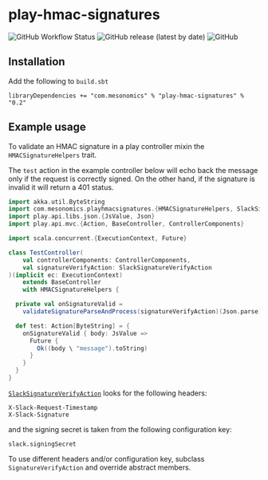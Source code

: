 # play-hmac-signatures

![GitHub Workflow Status](https://img.shields.io/github/workflow/status/phelps-sg/play-hmac-signatures/CI)
![GitHub release (latest by date)](https://img.shields.io/github/v/release/phelps-sg/play-hmac-signatures)
![GitHub](https://img.shields.io/github/license/phelps-sg/play-hmac-signatures?color=blue)

## Installation

Add the following to `build.sbt`

~~~
libraryDependencies += "com.mesonomics" % "play-hmac-signatures" % "0.2"
~~~

## Example usage

To validate an HMAC signature in a play controller mixin the `HMACSignatureHelpers` trait.

The `test` action in the example controller below will echo back the message only if the request is correctly signed.  On the other hand, if the signature is invalid it will return a 401 status.

~~~scala
import akka.util.ByteString
import com.mesonomics.playhmacsignatures.{HMACSignatureHelpers, SlackSignatureVerifyAction}
import play.api.libs.json.{JsValue, Json}
import play.api.mvc.{Action, BaseController, ControllerComponents}

import scala.concurrent.{ExecutionContext, Future}

class TestController(
    val controllerComponents: ControllerComponents,
    val signatureVerifyAction: SlackSignatureVerifyAction
)(implicit ec: ExecutionContext)
    extends BaseController
    with HMACSignatureHelpers {

  private val onSignatureValid =
    validateSignatureParseAndProcess(signatureVerifyAction)(Json.parse)(_)

  def test: Action[ByteString] = {
    onSignatureValid { body: JsValue =>
      Future {
        Ok((body \ "message").toString)
      }
    }
  }
}
~~~

[`SlackSignatureVerifyAction`](https://github.com/phelps-sg/play-hmac-signatures/blob/main/src/main/scala/com/mesonomics/playhmacsignatures/SlackSignatureVerifyAction.scala) looks for the following headers:

~~~
X-Slack-Request-Timestamp
X-Slack-Signature
~~~

and the signing secret is taken from the following configuration key:

~~~
slack.signingSecret
~~~~

To use different headers and/or configuration key, subclass `SignatureVerifyAction` and override abstract members.

